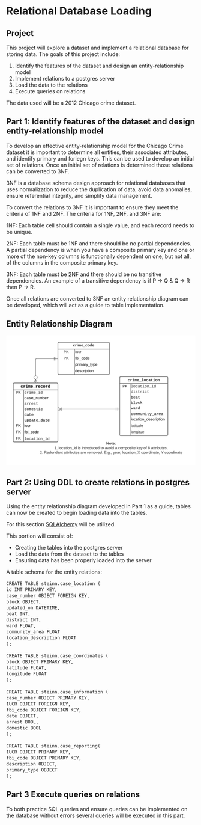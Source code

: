 # Relational Database Loading

## Project
This project will explore a dataset and implement a relational database for storing data.
The goals of this project include:
1. Identify the features of the dataset and design an entity-relationship model
2. Implement relations to a postgres server
3. Load the data to the relations
4. Execute queries on relations

The data used will be a 2012 Chicago crime dataset. 

## Part 1: Identify features of the dataset and design entity-relationship model
To develop an effective entity-relationship model for the Chicago Crime dataset it is important to determine all entities, their associated attributes, and identify primary and foriegn keys. This can be used to develop an initial set of relations. Once an initial set of relations is determined those relations can be converted to 3NF.

3NF is a database schema design approach for relational databases that uses normalization to reduce the duplication of data, avoid data anomalies, ensure referential integrity, and simplify data management.

To convert the relations to 3NF it is important to ensure they meet the criteria of 1NF and 2NF. The criteria for 1NF, 2NF, and 3NF are:   

1NF: Each table cell should contain a single value, and each record needs to be unique.

2NF: Each table must be 1NF and there should be no partial dependencies. A partial dependency is when you have a composite primary key and one or more of the non-key columns is functionally dependent on one, but not all, of the columns in the composite primary key.

3NF: Each table must be 2NF and there should be no transitive dependencies. An example of a transitive dependency is if P -> Q & Q -> R then P -> R.

Once all relations are converted to 3NF an entity relationship diagram can be developed, which will act as a guide to table implementation.

## Entity Relationship Diagram
![Diagram](/image/chicago_crime_erd.png)

## Part 2: Using DDL to create relations in postgres server
Using the entity relationship diagram developed in Part 1 as a guide, tables can now be created to begin loading data into the tables.

For this section [SQLAlchemy](https://www.sqlalchemy.org/) will be utilized.

This portion will consist of:
- Creating the tables into the postgres server
- Load the data from the dataset to the tables
- Ensuring data has been properly loaded into the server

A table schema for the entity relations:
```
CREATE TABLE steinn.case_location (
id INT PRIMARY KEY,
case_number OBJECT FOREIGN KEY,
block OBJECT,
updated_on DATETIME,
beat INT,
district INT,
ward FLOAT,
community_area FLOAT
location_description FLOAT
);

CREATE TABLE steinn.case_coordinates (
block OBJECT PRIMARY KEY,
latitude FLOAT,
longitude FLOAT
);

CREATE TABLE steinn.case_information (
case_number OBJECT PRIMARY KEY,
IUCR OBJECT FOREIGN KEY,
fbi_code OBJECT FOREIGN KEY,
date OBJECT,
arrest BOOL,
domestic BOOL
);

CREATE TABLE steinn.case_reporting(
IUCR OBJECT PRIMARY KEY,
fbi_code OBJECT PRIMARY KEY,
description OBJECT,
primary_type OBJECT
);
```

## Part 3 Execute queries on relations
To both practice SQL queries and ensure queries can be implemented on the database without errors several queries will be executed in this part.
